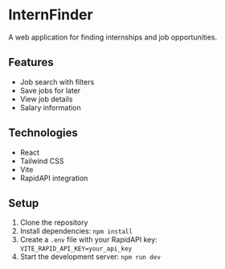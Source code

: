 
# InternFinder

A web application for finding internships and job opportunities.

## Features
- Job search with filters
- Save jobs for later
- View job details
- Salary information

## Technologies
- React
- Tailwind CSS
- Vite
- RapidAPI integration

## Setup
1. Clone the repository
2. Install dependencies: `npm install`
3. Create a `.env` file with your RapidAPI key: `VITE_RAPID_API_KEY=your_api_key`
4. Start the development server: `npm run dev`